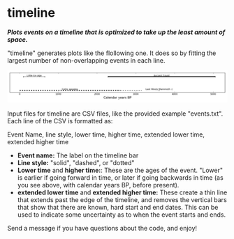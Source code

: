 # timeline

***Plots events on a timeline that is optimized to take up the least amount of space.***

"timeline" generates plots like the flollowing one. It does so by fitting the largest number of non-overlapping events in each line.

![alt text](https://github.com/awickert/timeline/blob/master/events_plot.png?raw=true "Timeline of Events")

Input files for timeline are CSV files, like the provided example "events.txt". Each line of the CSV is formatted as:

Event Name, line style, lower time, higher time, extended lower time, extended higher time

* **Event name:** The label on the timeline bar
* **Line style:** "solid", "dashed", or "dotted"
* **Lower time** and **higher time:**: These are the ages of the event. "Lower" is earlier if going forward in time, or later if going backwards in time (as you see above, with calendar years BP, before present).
* **extended lower time** and **extended higher time:** These create a thin line that extends past the edge of the timeline, and removes the vertical bars that show that there are known, hard start and end dates. This can be used to indicate some uncertainty as to when the event starts and ends.

Send a message if you have questions about the code, and enjoy!
